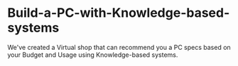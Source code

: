# Build-a-PC-with-Knowledge-based-systems
We've created a Virtual shop that can recommend you a PC specs based on your Budget and Usage using Knowledge-based systems.
